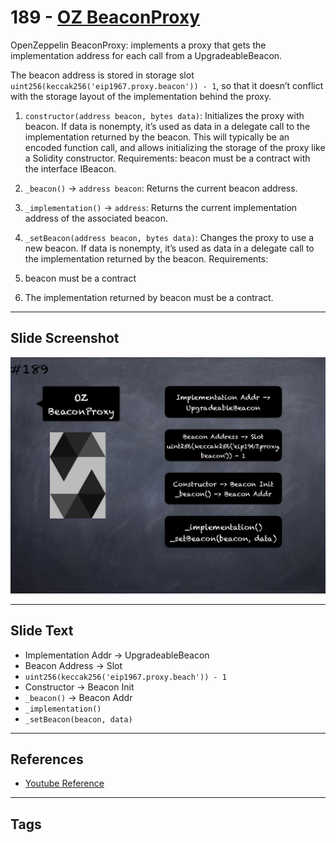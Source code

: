 # 189 - [OZ BeaconProxy](OZ%20BeaconProxy.md)
OpenZeppelin BeaconProxy: implements a proxy that gets the implementation address for each call from a UpgradeableBeacon. 

The beacon address is stored in storage slot `uint256(keccak256('eip1967.proxy.beacon')) - 1`, so that it doesn’t conflict with the storage layout of the implementation behind the proxy.

1.  `constructor(address beacon, bytes data)`: Initializes the proxy with beacon. If data is nonempty, it’s used as data in a delegate call to the implementation returned by the beacon. This will typically be an encoded function call, and allows initializing the storage of the proxy like a Solidity constructor. Requirements: beacon must be a contract with the interface IBeacon.
    
2.  `_beacon()` → `address beacon`: Returns the current beacon address.
    
3.  `_implementation()` → `address`: Returns the current implementation address of the associated beacon.
    
4.  `_setBeacon(address beacon, bytes data)`: Changes the proxy to use a new beacon. If data is nonempty, it’s used as data in a delegate call to the implementation returned by the beacon. Requirements: 

  1. beacon must be a contract 
  2. The implementation returned by beacon must be a contract.

___
## Slide Screenshot
![189.png](../images/solidity201/189.png)
___
## Slide Text
- Implementation Addr -> UpgradeableBeacon
- Beacon Address -> Slot
- `uint256(keccak256('eip1967.proxy.beach')) - 1`
- Constructor -> Beacon Init
- `_beacon()` -> Beacon Addr
- `_implementation()`
- `_setBeacon(beacon, data)`
___
## References
- [Youtube Reference](https://youtu.be/0kx8M4u5980?t=745)
___
## Tags